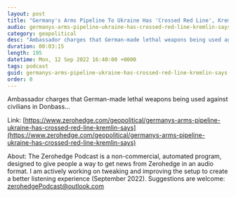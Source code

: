```yaml
---
layout: post
title: "Germany's Arms Pipeline To Ukraine Has 'Crossed Red Line', Kremlin Says"
audio: germanys-arms-pipeline-ukraine-has-crossed-red-line-kremlin-says-0
category: geopolitical
desc: "Ambassador charges that German-made lethal weapons being used against civilians in Donbass..."
duration: 00:03:15
length: 195
datetime: Mon, 12 Sep 2022 16:40:00 +0000
tags: podcast
guid: germanys-arms-pipeline-ukraine-has-crossed-red-line-kremlin-says-0
order: 0
---
```

Ambassador charges that German-made lethal weapons being used against civilians in Donbass...

Link: [https://www.zerohedge.com/geopolitical/germanys-arms-pipeline-ukraine-has-crossed-red-line-kremlin-says](https://www.zerohedge.com/geopolitical/germanys-arms-pipeline-ukraine-has-crossed-red-line-kremlin-says)

About: The Zerohedge Podcast is a non-commercial, automated program, designed to give people a way to get news from Zerohedge in an audio format.  I am actively working on tweaking and improving the setup to create a better listening experience (September 2022).  Suggestions are welcome: [zerohedgePodcast@outlook.com](mailto:zerohedgePodcast@outlook.com)